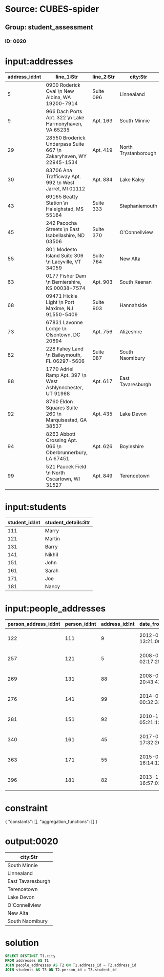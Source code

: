 # Source: CUBES-spider
## Group: student_assessment
### ID: 0020

# input:addresses

| address_id:Int | line_1:Str | line_2:Str | city:Str | zip_postcode:Str | state_province_county:Str | country:Str |
|---|---|---|---|---|---|---|
| 5 | 0900 Roderick Oval \n New Albina, WA 19200-7914 | Suite 096 | Linnealand | 862 | Montana | USA |
| 9 | 966 Dach Ports Apt. 322 \n Lake Harmonyhaven, VA 65235 | Apt. 163 | South Minnie | 716 | Texas | USA |
| 29 | 28550 Broderick Underpass Suite 667 \n Zakaryhaven, WY 22945-1534 | Apt. 419 | North Trystanborough | 112 | Vermont | USA |
| 30 | 83706 Ana Trafficway Apt. 992 \n West Jarret, MI 01112 | Apt. 884 | Lake Kaley | 431 | Washington | USA |
| 43 | 69165 Beatty Station \n Haleighstad, MS 55164 | Suite 333 | Stephaniemouth | 559 | Massachusetts | USA |
| 45 | 242 Pacocha Streets \n East Isabellashire, ND 03506 | Suite 370 | O'Connellview | 514 | NewMexico | USA |
| 55 | 801 Modesto Island Suite 306 \n Lacyville, VT 34059 | Suite 764 | New Alta | 176 | Mississippi | USA |
| 63 | 0177 Fisher Dam \n Berniershire, KS 00038-7574 | Apt. 903 | South Keenan | 613 | Michigan | USA |
| 68 | 09471 Hickle Light \n Port Maxime, NJ 91550-5409 | Suite 903 | Hannahside | 354 | Connecticut | USA |
| 73 | 67831 Lavonne Lodge \n Olsontown, DC 20894 | Apt. 756 | Alizeshire | 687 | NewMexico | USA |
| 82 | 228 Fahey Land \n Baileymouth, FL 06297-5606 | Suite 087 | South Naomibury | 79 | Ohio | USA |
| 88 | 1770 Adriel Ramp Apt. 397 \n West Ashlynnchester, UT 91968 | Apt. 617 | East Tavaresburgh | 179 | SouthDakota | USA |
| 92 | 8760 Eldon Squares Suite 260 \n Marquisestad, GA 38537 | Apt. 435 | Lake Devon | 244 | SouthDakota | USA |
| 94 | 8263 Abbott Crossing Apt. 066 \n Oberbrunnerbury, LA 67451 | Apt. 626 | Boyleshire | 536 | Kansas | USA |
| 99 | 521 Paucek Field \n North Oscartown, WI 31527 | Apt. 849 | Terencetown | 979 | Michigan | USA |

# input:students

| student_id:Int | student_details:Str |
|---|---|
| 111 | Marry |
| 121 | Martin |
| 131 | Barry |
| 141 | Nikhil |
| 151 | John |
| 161 | Sarah |
| 171 | Joe |
| 181 | Nancy |

# input:people_addresses

| person_address_id:Int | person_id:Int | address_id:Int | date_from:Str | date_to:Str |
|---|---|---|---|---|
| 122 | 111 | 9 | 2012-09-26 13:21:00 | 2018-03-21 09:46:30 |
| 257 | 121 | 5 | 2008-07-31 02:17:25 | 2018-03-09 02:11:12 |
| 269 | 131 | 88 | 2008-05-26 20:43:41 | 2018-03-11 20:26:41 |
| 276 | 141 | 99 | 2014-05-10 00:32:31 | 2018-03-08 06:16:47 |
| 281 | 151 | 92 | 2010-11-26 05:21:12 | 2018-03-12 21:10:02 |
| 340 | 161 | 45 | 2017-05-01 17:32:26 | 2018-03-09 08:45:06 |
| 363 | 171 | 55 | 2015-05-24 16:14:12 | 2018-02-23 22:44:18 |
| 396 | 181 | 82 | 2013-12-26 16:57:01 | 2018-03-03 16:06:17 |

# constraint

{
  "constants": [],
  "aggregation_functions": []
}

# output:0020

| city:Str |
|---|
| South Minnie |
| Linnealand |
| East Tavaresburgh |
| Terencetown |
| Lake Devon |
| O'Connellview |
| New Alta |
| South Naomibury |

# solution

```sql
SELECT DISTINCT T1.city
FROM addresses AS T1
JOIN people_addresses AS T2 ON T1.address_id = T2.address_id
JOIN students AS T3 ON T2.person_id = T3.student_id
```
